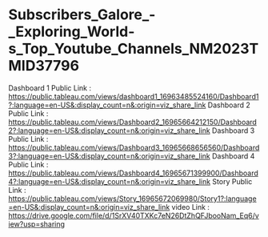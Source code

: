 # Subscribers_Galore_-_Exploring_World-s_Top_Youtube_Channels_NM2023TMID37796
Dashboard 1 Public Link : https://public.tableau.com/views/dashboard1_16963485524160/Dashboard1?:language=en-US&:display_count=n&:origin=viz_share_link
Dashboard 2 Public Link : https://public.tableau.com/views/Dashboard2_16965664212150/Dashboard2?:language=en-US&:display_count=n&:origin=viz_share_link
Dashboard 3 Public Link : https://public.tableau.com/views/Dashboard3_16965668656560/Dashboard3?:language=en-US&:display_count=n&:origin=viz_share_link
Dashboard 4 Public Link : https://public.tableau.com/views/Dashboard4_16965671399900/Dashboard4?:language=en-US&:display_count=n&:origin=viz_share_link
Story Public Link : https://public.tableau.com/views/Story_16965672069980/Story1?:language=en-US&:display_count=n&:origin=viz_share_link
video Link : https://drive.google.com/file/d/1SrXV40TXKc7eN26DtZhQFJbooNam_Eq6/view?usp=sharing
